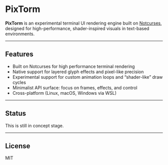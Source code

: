 # PixTorm

**PixTorm** is an experimental terminal UI rendering engine built on [Notcurses](https://github.com/dankamongmen/notcurses), designed for high-performance, shader-inspired visuals in text-based environments.

---

## Features

- Built on Notcurses for high performance terminal rendering
- Native support for layered glyph effects and pixel-like precision
- Experimental support for custom animation loops and “shader-like” draw cycles
- Minimalist API surface: focus on frames, effects, and control
- Cross-platform (Linux, macOS, Windows via WSL)

---

## Status

This is still in concept stage.

---

## License

MIT

